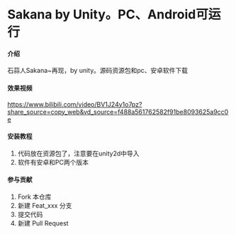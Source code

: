 # Sakana by Unity。PC、Android可运行

#### 介绍
石蒜人Sakana~再现，by unity。源码资源包和pc、安卓软件下载

#### 效果视频
https://www.bilibili.com/video/BV1J24y1o7pz?share_source=copy_web&vd_source=f488a561762582f91be8093625a9cc0e


#### 安装教程

1.  代码放在资源包了，注意要在unity2d中导入
2.  软件有安卓和PC两个版本



#### 参与贡献

1.  Fork 本仓库
2.  新建 Feat_xxx 分支
3.  提交代码
4.  新建 Pull Request


